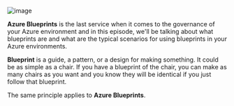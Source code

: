 ![image](https://github.com/user-attachments/assets/c025ae9a-3599-4cc6-b64a-4c9eeb74169f)

**Azure Blueprints** is the last service when it comes to the governance of your Azure environment and in this episode, we'll be talking about what blueprints are and what are the typical scenarios for using blueprints in your Azure environments.

**Blueprint** is a guide, a pattern, or a design for making something. It could be as simple as a chair. If you have a blueprint of the chair, you can make as many chairs as you want and you know they will be identical if you just follow that blueprint.

The same principle applies to **Azure Blueprints**.
